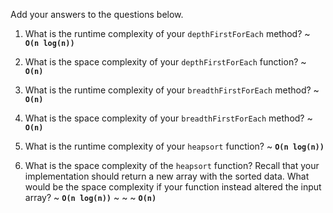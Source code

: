 Add your answers to the questions below.

1. What is the runtime complexity of your `depthFirstForEach` method? ~ **`O(n log(n))`**

2. What is the space complexity of your `depthFirstForEach` function? ~ **`O(n)`**

3. What is the runtime complexity of your `breadthFirstForEach` method? ~ **`O(n)`**

4. What is the space complexity of your `breadthFirstForEach` method? ~ **`O(n)`**

5. What is the runtime complexity of your `heapsort` function? ~ **`O(n log(n))`**

6. What is the space complexity of the `heapsort` function? Recall that your implementation should return a new array with the sorted data. What would be the space complexity if your function instead altered the input array? ~ **`O(n log(n))`** ~ ~ ~ **`O(n)`**
